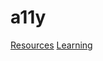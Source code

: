 # a11y

[Resources](https://github.com/natastro/a11y/blob/master/resources.md)
[Learning](https://github.com/natastro/a11y/blob/master/learning.md)
